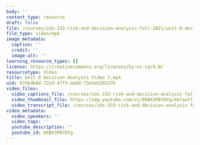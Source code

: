 ```yaml
---
body: ''
content_type: resource
draft: false
file: /courses/ids-333-risk-and-decision-analysis-fall-2021/unit-8-decision-analysis-video-1_360p_16_9.mp4
file_type: video/mp4
image_metadata:
  caption: ''
  credit: ''
  image-alt: ''
learning_resource_types: []
license: https://creativecommons.org/licenses/by-nc-sa/4.0/
resourcetype: Video
title: Unit 8 Decision Analysis Video 1.mp4
uid: 67dedb4d-72a3-47f5-aadd-73e5a520327b
video_files:
  video_captions_file: /courses/ids-333-risk-and-decision-analysis-fall-2021/1Ju-1KeVdw0sCwkOvTUGZWkRAOsUf-OPN_transcript.webvtt
  video_thumbnail_file: https://img.youtube.com/vi/EKBX3PB7DYg/default.jpg
  video_transcript_file: /courses/ids-333-risk-and-decision-analysis-fall-2021/1Ju-1KeVdw0sCwkOvTUGZWkRAOsUf-OPN_transcript.pdf
video_metadata:
  video_speakers: ''
  video_tags: ''
  youtube_description: ''
  youtube_id: EKBX3PB7DYg
---
```

